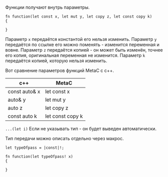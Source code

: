 Функции получают внутрь параметры.

```
fn function(let const x, let mut y, let copy z, let const copy k)
{

}
```

Параметр `x` передаётся константой  его нельзя изменить.
Параметр `y` передаётся по ссылке его можно поменять - изменится
переменная и вовне. 
Параметр `z` передаётся копией - он может быть изменён, точнее
его копия, оригинальная переменная не изменится.
Параметр `k` передаётся копией, которую нельзя изменить.

Вот сравнение параметров функций MetaC с c++.

| c++           | MetaC            |
| ------------- | ---------------- |
| const auto& x | let const x      |
| auto& y       | let mut y        |
| auto z        | let copy z       |
| const auto k  | let const copy k |

`...(let i)`
Если не указывать тип - он будет выведен автоматически.

Тип передачи можно описать отдельно через макрос.
```
let typeOfpass = |const|!;

fn function(let typeOfpass! x)
{

}
```

